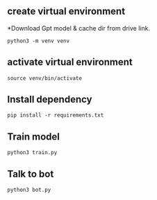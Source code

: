 ## create virtual environment
*Download Gpt model & cache dir from drive link.
```
python3 -m venv venv
```
## activate virtual environment
```
source venv/bin/activate
```
## Install dependency
```
pip install -r requirements.txt
```
## Train model
```
python3 train.py
```
## Talk to bot
```
python3 bot.py
```

